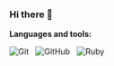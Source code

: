 ### Hi there 👋

<!--
**tititoof/tititoof** is a ✨ _special_ ✨ repository because its `README.md` (this file) appears on your GitHub profile.

Here are some ideas to get you started:

- 🔭 I’m currently working on ...
- 🌱 I’m currently learning ...
- 👯 I’m looking to collaborate on ...
- 🤔 I’m looking for help with ...
- 💬 Ask me about ...
- 📫 How to reach me: ...
- 😄 Pronouns: ...
- ⚡ Fun fact: ...
-->


**Languages and tools:**

![Git](https://img.shields.io/badge/-Git-black?logo=git&logoColor=social)&nbsp;&nbsp;
![GitHub](https://img.shields.io/badge/-GitHub-black?logo=github&logoColor=social)&nbsp;&nbsp;
![Ruby](https://img.shields.io/badge/Ruby-CC342D.svg?logo=ruby&logoColor=social)&nbsp;&nbsp;
